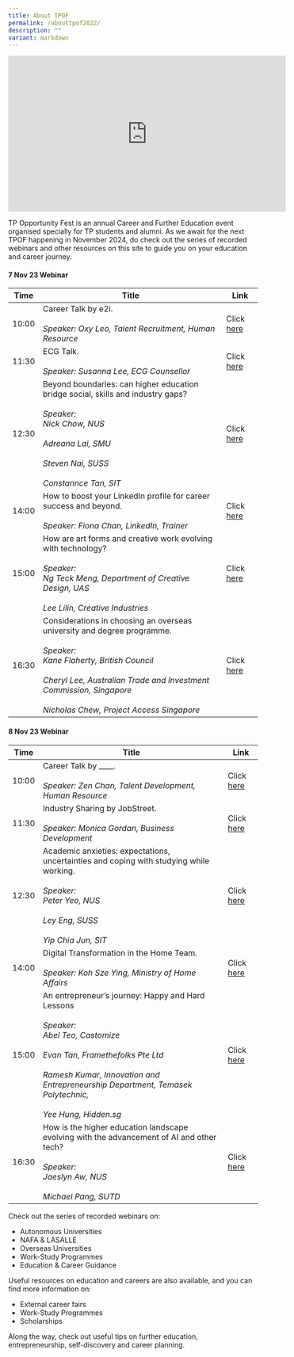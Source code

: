 ```yaml
---
title: About TPOF
permalink: /abouttpof2022/
description: ""
variant: markdown
---
```

<div class="bp-youtube">
<iframe width="560" height="315" src="https://www.youtube.com/embed/9e4Mtzd8a9A" title="YouTube video player" frameborder="0" allow="accelerometer; autoplay; clipboard-write; encrypted-media; gyroscope; picture-in-picture" allowfullscreen=""></iframe>
</div>

TP Opportunity Fest is an annual Career and Further Education event organised specially for TP students and alumni. As we await for the next TPOF happening in November 2024, do check out the series of recorded webinars and other resources on this site to guide you on your education and career journey.

#### 7 Nov 23 Webinar 

| **Time** | **Title**| **Link**  |
| - | - | - |
| 10:00 | Career Talk by e2i. <br> <br> *Speaker: Oxy Leo, Talent Recruitment, Human Resource*  |  Click [here](https://web.microsoftstream.com/video/84ffc785-9d72-4ead-a04d-cca0b109205b)
| 11:30 | ECG Talk. <br> <br> *Speaker: Susanna Lee, ECG Counsellor*  |  Click [here](https://web.microsoftstream.com/video/5c079d7c-6329-422a-b582-de23fc4d5748?channelId=f2d99768-e91d-48b3-a214-dad9e4d3e4e7)
| 12:30 | Beyond boundaries: can higher education bridge social, skills and industry gaps?  <br> <br> *Speaker: <br> Nick Chow, NUS <br> <br> Adreana Lai, SMU <br> <br> Steven Nai, SUSS <br> <br> Constannce Tan, SIT* |  Click [here](https://web.microsoftstream.com/video/55b2ab16-0bb6-443f-9b7e-e644fcf031ad)
| 14:00 | How to boost your LinkedIn profile for career success and beyond. <br> <br> *Speaker: Fiona Chan, LinkedIn, Trainer*  |  Click [here](https://web.microsoftstream.com/video/412e0e03-a097-42fd-85fc-08c14caec025?channelId=f2d99768-e91d-48b3-a214-dad9e4d3e4e7)
| 15:00| How are art forms and creative work evolving with technology?  <br> <br> *Speaker: <br> Ng Teck Meng, Department of Creative Design, UAS <br> <br> Lee Lilin, Creative Industries*  |  Click [here](https://web.microsoftstream.com/video/b9e27996-2bb3-4bb2-98c6-2a7397d70e35?channelId=f2d99768-e91d-48b3-a214-dad9e4d3e4e7)
| 16:30 | Considerations in choosing an overseas university and degree programme. <br> <br> *Speaker: <br> Kane Flaherty, British Council <br> <br> Cheryl Lee, Australian Trade and Investment Commission, Singapore <br> <br> Nicholas Chew, Project Access Singapore*  |  Click [here](https://web.microsoftstream.com/video/6fd9f35e-3402-4a7a-a10d-a4b8aad2767b?channelId=f2d99768-e91d-48b3-a214-dad9e4d3e4e7)

#### 8 Nov 23 Webinar 

| **Time** | **Title**| **Link**  |
| - | - | - |
| 10:00 | Career Talk by ____. <br> <br> *Speaker: Zen Chan, Talent Development, Human Resource*  |  Click [here](https://web.microsoftstream.com/video/84ffc785-9d72-4ead-a04d-cca0b109205b)
| 11:30 | Industry Sharing by JobStreet. <br> <br> *Speaker: Monica Gordan, Business Development*  |  Click [here](https://web.microsoftstream.com/video/5c079d7c-6329-422a-b582-de23fc4d5748?channelId=f2d99768-e91d-48b3-a214-dad9e4d3e4e7)
| 12:30 | Academic anxieties: expectations, uncertainties and coping with studying while working.  <br> <br> *Speaker: <br> Peter Yeo, NUS <br> <br> Ley Eng, SUSS <br> <br> Yip Chia Jun, SIT* |  Click [here](https://web.microsoftstream.com/video/55b2ab16-0bb6-443f-9b7e-e644fcf031ad)
| 14:00 | Digital Transformation in the Home Team. <br> <br> *Speaker: Koh Sze Ying, Ministry of Home Affairs*  |  Click [here](https://web.microsoftstream.com/video/412e0e03-a097-42fd-85fc-08c14caec025?channelId=f2d99768-e91d-48b3-a214-dad9e4d3e4e7)
| 15:00| An entrepreneur’s journey: Happy and Hard Lessons  <br> <br> *Speaker: <br> Abel Teo, Castomize <br> <br> Evan Tan, Framethefolks Pte Ltd <br> <br> Ramesh Kumar, Innovation and Entrepreneurship Department, Temasek Polytechnic, <br> <br> Yee Hung, Hidden.sg*  |  Click [here](https://web.microsoftstream.com/video/b9e27996-2bb3-4bb2-98c6-2a7397d70e35?channelId=f2d99768-e91d-48b3-a214-dad9e4d3e4e7)
| 16:30 | How is the higher education landscape evolving with the advancement of AI and other tech? <br> <br> *Speaker: <br> Jaeslyn Aw, NUS <br> <br> Michael Pang, SUTD*  |  Click [here](https://web.microsoftstream.com/video/6fd9f35e-3402-4a7a-a10d-a4b8aad2767b?channelId=f2d99768-e91d-48b3-a214-dad9e4d3e4e7)

Check out the series of recorded webinars on:

- Autonomous Universities
- NAFA &amp; LASALLE
- Overseas Universities
- Work-Study Programmes
- Education &amp; Career Guidance

Useful resources on education and careers are also available, and you can find more information on:

- External career fairs
- Work-Study Programmes
- Scholarships

Along the way, check out useful tips on further education, entrepreneurship, self-discovery and career planning.